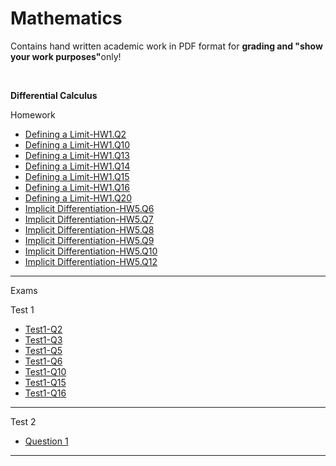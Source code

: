 <h1>Mathematics</b></h1>
<p>Contains hand written academic work in PDF format for <strong>grading and "show your work purposes"</strong>only!</p>
<br>
<body>
<p><b>Differential Calculus</b></p>
<p>Homework</p>
<ul>
  <li><a href="https://github.com/markrandyreid/math/blob/main/calc1.hw1.q2.pdf" target="_blank">Defining a Limit-HW1.Q2</a></li>
  <li><a href="https://github.com/markrandyreid/math/blob/main/calc1.hw1.q10.pdf" target="_blank">Defining a Limit-HW1.Q10</a></li>
  <li><a href="https://github.com/markrandyreid/math/blob/main/calc1.hw1.q13.pdf" target="_blank">Defining a Limit-HW1.Q13</a></li>
  <li><a href="https://github.com/markrandyreid/math/blob/main/calc1.hw1.q14.pdf" target="_blank">Defining a Limit-HW1.Q14</a></li>
  <li><a href="https://github.com/markrandyreid/math/blob/main/calc1.hw1.q15.pdf" target="_blank">Defining a Limit-HW1.Q15</a></li>
  <li><a href="https://github.com/markrandyreid/math/blob/main/calc1.hw1.q16.pdf" target="_blank">Defining a Limit-HW1.Q16</a></li>
  <li><a href="https://github.com/markrandyreid/math/blob/main/calc1.hw1.q20.pdf" target="_blank">Defining a Limit-HW1.Q20</a></li>
  <li><a href="https://github.com/markrandyreid/math/blob/main/calc1.hw5.q6.pdf" target="_blank">Implicit Differentiation-HW5.Q6</a></li>
  <li><a href="https://github.com/markrandyreid/math/blob/main/calc1.hw5.q7.pdf" target="_blank">Implicit Differentiation-HW5.Q7</a></li>
  <li><a href="https://github.com/markrandyreid/math/blob/main/calc1.hw5.q8.pdf" target="_blank">Implicit Differentiation-HW5.Q8</a></li>
  <li><a href="https://github.com/markrandyreid/math/blob/main/calc1.hw5.q9.pdf" target="_blank">Implicit Differentiation-HW5.Q9</a></li>
  <li><a href="https://github.com/markrandyreid/math/blob/main/calc1.hw5.q10.pdf" target="_blank">Implicit Differentiation-HW5.Q10</a></li>
  <li><a href="https://github.com/markrandyreid/math/blob/main/calc1.hw5.q12.pdf" target="_blank">Implicit Differentiation-HW5.Q12</a></li>
</ul>
  <hr>
<p>Exams</p>
  <p>Test 1</p>
<ul>
  <li><a href="https://github.com/markrandyreid/math/blob/main/test1.q2.pdf" target="_blank">Test1-Q2</a></li>
  <li><a href="https://github.com/markrandyreid/math/blob/main/test1.q3.pdf" target="_blank">Test1-Q3</a></li>
  <li><a href="https://github.com/markrandyreid/math/blob/main/test1.q5.pdf" target="_blank">Test1-Q5</a></li>
  <li><a href="https://github.com/markrandyreid/math/blob/main/test1.q6.pdf" target="_blank">Test1-Q6</a></li>
  <li><a href="https://github.com/markrandyreid/math/blob/main/test1.q10.pdf" target="_blank">Test1-Q10</a></li>
  <li><a href="https://github.com/markrandyreid/math/blob/main/test1.q15.pdf" target="_blank">Test1-Q15</a></li>
  <li><a href="https://github.com/markrandyreid/math/blob/main/test1.q16.pdf" target="_blank">Test1-Q16</a></li>
</ul>
  <hr>
  <p>Test 2</p>
<ul>
  <li><a href="https://github.com/markrandyreid/math/blob/main/test2.q1.pdf" target="_blank">Question 1</a></li>
</ul>
  <hr>
</body>

